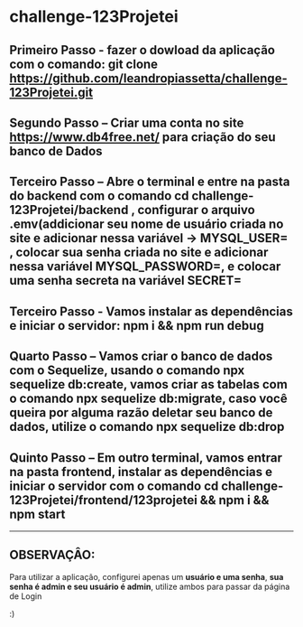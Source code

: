 # challenge-123Projetei

## Primeiro Passo - fazer o dowload da aplicação com o comando: git clone https://github.com/leandropiassetta/challenge-123Projetei.git

## Segundo Passo – Criar uma conta no site https://www.db4free.net/ para criação do seu banco de Dados

## Terceiro Passo – Abre o terminal e entre na pasta do backend com o  comando cd challenge-123Projetei/backend , configurar o arquivo .emv(addicionar seu nome de usuário criada no site e adicionar nessa variável -> MYSQL_USER= , colocar sua senha criada no site e adicionar nessa variável MYSQL_PASSWORD=, e colocar uma senha secreta na variável SECRET=

## Terceiro Passo -  Vamos instalar as dependências e iniciar o servidor: npm i && npm run debug

## Quarto Passo – Vamos criar o banco de dados com o Sequelize, usando o comando npx sequelize db:create, vamos criar as tabelas com o comando npx sequelize db:migrate, caso você queira por alguma razão deletar  seu banco de dados, utilize o comando npx sequelize db:drop

## Quinto Passo –  Em outro terminal, vamos entrar na pasta frontend, instalar as dependências e iniciar o servidor com o comando cd challenge-123Projetei/frontend/123projetei && npm i && npm start

-------------------------------------------------------------------------------------------------------------------------------------------------------------
## OBSERVAÇÂO:

Para utilizar a aplicação, configurei apenas um <b>usuário e uma senha</b>, <b>sua senha é admin e seu usuário é admin</b>, utilize ambos para passar da página de Login

:)
